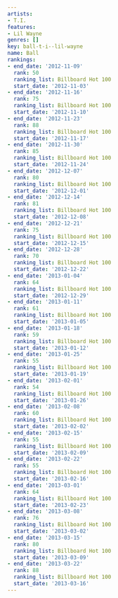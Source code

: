 ```yaml
---
artists:
- T.I.
features:
- Lil Wayne
genres: []
key: ball-t-i--lil-wayne
name: Ball
rankings:
- end_date: '2012-11-09'
  rank: 50
  ranking_list: Billboard Hot 100
  start_date: '2012-11-03'
- end_date: '2012-11-16'
  rank: 75
  ranking_list: Billboard Hot 100
  start_date: '2012-11-10'
- end_date: '2012-11-23'
  rank: 88
  ranking_list: Billboard Hot 100
  start_date: '2012-11-17'
- end_date: '2012-11-30'
  rank: 85
  ranking_list: Billboard Hot 100
  start_date: '2012-11-24'
- end_date: '2012-12-07'
  rank: 80
  ranking_list: Billboard Hot 100
  start_date: '2012-12-01'
- end_date: '2012-12-14'
  rank: 81
  ranking_list: Billboard Hot 100
  start_date: '2012-12-08'
- end_date: '2012-12-21'
  rank: 75
  ranking_list: Billboard Hot 100
  start_date: '2012-12-15'
- end_date: '2012-12-28'
  rank: 70
  ranking_list: Billboard Hot 100
  start_date: '2012-12-22'
- end_date: '2013-01-04'
  rank: 64
  ranking_list: Billboard Hot 100
  start_date: '2012-12-29'
- end_date: '2013-01-11'
  rank: 61
  ranking_list: Billboard Hot 100
  start_date: '2013-01-05'
- end_date: '2013-01-18'
  rank: 59
  ranking_list: Billboard Hot 100
  start_date: '2013-01-12'
- end_date: '2013-01-25'
  rank: 55
  ranking_list: Billboard Hot 100
  start_date: '2013-01-19'
- end_date: '2013-02-01'
  rank: 54
  ranking_list: Billboard Hot 100
  start_date: '2013-01-26'
- end_date: '2013-02-08'
  rank: 60
  ranking_list: Billboard Hot 100
  start_date: '2013-02-02'
- end_date: '2013-02-15'
  rank: 55
  ranking_list: Billboard Hot 100
  start_date: '2013-02-09'
- end_date: '2013-02-22'
  rank: 55
  ranking_list: Billboard Hot 100
  start_date: '2013-02-16'
- end_date: '2013-03-01'
  rank: 64
  ranking_list: Billboard Hot 100
  start_date: '2013-02-23'
- end_date: '2013-03-08'
  rank: 76
  ranking_list: Billboard Hot 100
  start_date: '2013-03-02'
- end_date: '2013-03-15'
  rank: 80
  ranking_list: Billboard Hot 100
  start_date: '2013-03-09'
- end_date: '2013-03-22'
  rank: 88
  ranking_list: Billboard Hot 100
  start_date: '2013-03-16'
---
```


